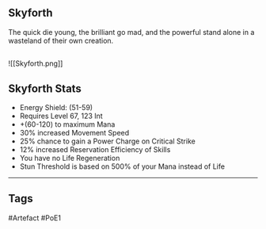 ## Skyforth
The quick die young, the brilliant go mad,
and the powerful stand alone in a wasteland of their own creation.
##
![[Skyforth.png]]
## Skyforth Stats
- Energy Shield: (51-59)
- Requires Level 67, 123 Int
- +(60-120) to maximum Mana
- 30% increased Movement Speed
- 25% chance to gain a Power Charge on Critical Strike
- 12% increased Reservation Efficiency of Skills
- You have no Life Regeneration
- Stun Threshold is based on 500% of your Mana instead of Life


---
## Tags
#Artefact
#PoE1